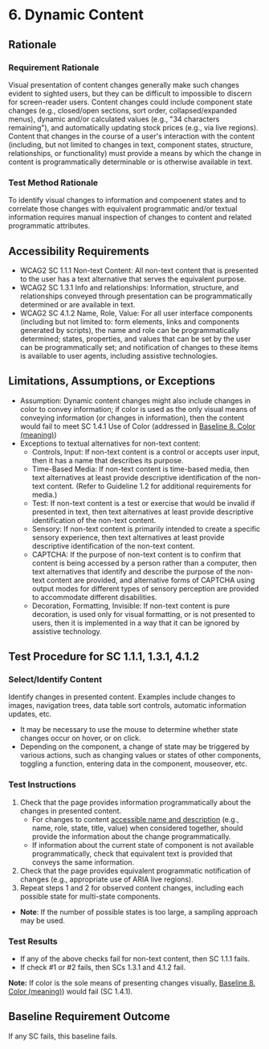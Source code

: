 # 6. Dynamic Content
## Rationale
### Requirement Rationale
Visual presentation of content changes generally make such changes evident to sighted users, but they can be difficult to impossible to discern for screen-reader users. Content changes could include component state changes (e.g.,   closed/open sections, sort order, collapsed/expanded menus), dynamic and/or calculated values (e.g., "34 characters remaining"), and automatically updating stock prices (e.g., via live regions). Content that changes in the course of a user's interaction with the content (including, but not limited to changes in text, component states, structure, relationships, or functionality) must provide a means by which the change in content is programmatically determinable or is otherwise available in text.

### Test Method Rationale
To identify visual changes to information and compoenent states and to correlate those changes with equivalent programmatic and/or textual information requires manual inspection of changes to content and related programmatic attributes.

## Accessibility Requirements
* WCAG2 SC 1.1.1 Non-text Content: All non-text content that is presented to the user has a text alternative that serves the equivalent purpose. 
* WCAG2 SC 1.3.1 Info and relationships: Information, structure, and relationships conveyed through presentation can be programmatically determined or are available in text.
* WCAG2 SC 4.1.2 Name, Role, Value: For all user interface components (including but not limited to: form elements, links and components generated by scripts), the name and role can be programmatically determined; states, properties, and values that can be set by the user can be programmatically set; and notification of changes to these items is available to user agents, including assistive technologies.

## Limitations, Assumptions, or Exceptions
* Assumption: Dynamic content changes might also include changes in color to convey information; if color is used as the only visual means of conveying information (or changes in information), then the content would fail to meet SC 1.4.1 Use of Color (addressed in [Baseline 8. Color (meaning)](08ColorMeaning.md))
* Exceptions to textual alternatives for non-text content:
    * Controls, Input: If non-text content is a control or accepts user input, then it has a name that describes its purpose.
    * Time-Based Media: If non-text content is time-based media, then text alternatives at least provide descriptive identification of the non-text content. (Refer to Guideline 1.2 for additional requirements for media.)
    * Test: If non-text content is a test or exercise that would be invalid if presented in text, then text alternatives at least provide descriptive identification of the non-text content.
    * Sensory: If non-text content is primarily intended to create a specific sensory experience, then text alternatives at least provide descriptive identification of the non-text content.
    * CAPTCHA: If the purpose of non-text content is to confirm that content is being accessed by a person rather than a computer, then text alternatives that identify and describe the purpose of the non-text content are provided, and alternative forms of CAPTCHA using output modes for different types of sensory perception are provided to accommodate different disabilities.
    * Decoration, Formatting, Invisible: If non-text content is pure decoration, is used only for visual formatting, or is not presented to users, then it is implemented in a way that it can be ignored by assistive technology.

## Test Procedure for SC 1.1.1, 1.3.1, 4.1.2
### Select/Identify Content
Identify changes in presented content. Examples include changes to images, navigation trees, data table sort controls, automatic information updates, etc. 
* It may be necessary to use the mouse to determine whether state changes occur on hover, or on click.
* Depending on the component, a change of state may be triggered by various actions, such as changing values or states of other components, toggling a function, entering data in the component, mouseover, etc.

### Test Instructions
1. Check that the page provides information programmatically about the changes in presented content.
    * For changes to content [accessible name and description](https://www.w3.org/TR/html-aam-1.0/#accessible-name-and-description-computation) (e.g., name, role, state, title, value) when considered together, should provide the information about the change programmatically.
    * If information about the current state of component is not available programmatically, check that equivalent text is provided that conveys the same information.
1. Check that the page provides equivalent programmatic notification of changes (e.g., appropriate use of ARIA live regions).
1. Repeat steps 1 and 2 for observed content changes, including each possible state for multi-state components.

* **Note**: If the number of possible states is too large, a sampling approach may be used.

### Test Results
* If any of the above checks fail for non-text content, then SC 1.1.1 fails.
* If check #1 or #2 fails, then SCs 1.3.1 and 4.1.2 fail.

**Note:** If color is the sole means of presenting changes visually, [Baseline 8. Color (meaning)](08ColorMeaning.md)) would fail (SC 1.4.1).

## Baseline Requirement Outcome
If any SC fails, this baseline fails.
